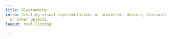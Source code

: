 ```yaml
---
title: Diagramming
intro: Creating visual representations of processes, devices, hierarchies, relationships
  or other objects.
layout: tool-listing

---
```

